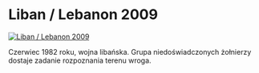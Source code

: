 Liban / Lebanon 2009 
=============
[![Liban / Lebanon 2009 ](http://vidos.pl/images/player.gif)](http://vidos.pl/liban-lebanon-2009)

 Czerwiec 1982 roku, wojna libańska. Grupa niedoświadczonych żołnierzy dostaje zadanie rozpoznania terenu wroga.
